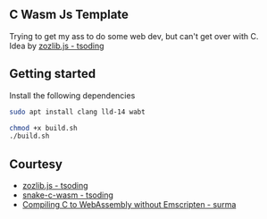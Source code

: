 ## C Wasm Js Template
Trying to get my ass to do some web dev, but can't get over with C. <br>
Idea by [zozlib.js - tsoding](https://github.com/tsoding/zozlib.js)

## Getting started
Install the following dependencies
``` bash
sudo apt install clang lld-14 wabt
```
``` bash
chmod +x build.sh
./build.sh
```

## Courtesy
- [zozlib.js - tsoding](https://github.com/tsoding/zozlib.js)
- [snake-c-wasm - tsoding](https://github.com/tsoding/snake-c-wasm)
- [Compiling C to WebAssembly without Emscripten - surma](https://surma.dev/things/c-to-webassembly)
